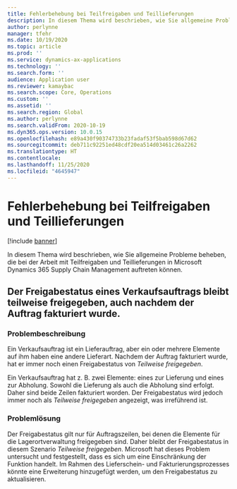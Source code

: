 ```yaml
---
title: Fehlerbehebung bei Teilfreigaben und Teillieferungen
description: In diesem Thema wird beschrieben, wie Sie allgemeine Probleme beheben, die bei der Arbeit mit Teilfreigaben und Teillieferungen in Microsoft Dynamics 365 Supply Chain Management auftreten können.
author: perlynne
manager: tfehr
ms.date: 10/19/2020
ms.topic: article
ms.prod: ''
ms.service: dynamics-ax-applications
ms.technology: ''
ms.search.form: ''
audience: Application user
ms.reviewer: kamaybac
ms.search.scope: Core, Operations
ms.custom: ''
ms.assetid: ''
ms.search.region: Global
ms.author: perlynne
ms.search.validFrom: 2020-10-19
ms.dyn365.ops.version: 10.0.15
ms.openlocfilehash: e89a430f90374733b23fadaf53f5bab598d67d62
ms.sourcegitcommit: deb711c92251ed48cdf20ea514d03461c26a2262
ms.translationtype: HT
ms.contentlocale: 
ms.lasthandoff: 11/25/2020
ms.locfileid: "4645947"
---
```

# <a name="troubleshoot-partial-releases-and-partial-shipments"></a>Fehlerbehebung bei Teilfreigaben und Teillieferungen

[!include [banner](../includes/banner.md)]

In diesem Thema wird beschrieben, wie Sie allgemeine Probleme beheben, die bei der Arbeit mit Teilfreigaben und Teillieferungen in Microsoft Dynamics 365 Supply Chain Management auftreten können.

## <a name="the-release-status-of-a-sales-order-remains-partially-released-even-after-the-sales-order-is-invoiced"></a>Der Freigabestatus eines Verkaufsauftrags bleibt teilweise freigegeben, auch nachdem der Auftrag fakturiert wurde.

### <a name="issue-description"></a>Problembeschreibung

Ein Verkaufsauftrag ist ein Lieferauftrag, aber ein oder mehrere Elemente auf ihm haben eine andere Lieferart. Nachdem der Auftrag fakturiert wurde, hat er immer noch einen Freigabestatus von *Teilweise freigegeben*.

Ein Verkaufsauftrag hat z. B. zwei Elemente: eines zur Lieferung und eines zur Abholung. Sowohl die Lieferung als auch die Abholung sind erfolgt. Daher sind beide Zeilen fakturiert worden. Der Freigabestatus wird jedoch immer noch als *Teilweise freigegeben* angezeigt, was irreführend ist.

### <a name="issue-resolution"></a>Problemlösung

Der Freigabestatus gilt nur für Auftragszeilen, bei denen die Elemente für die Lagerortverwaltung freigegeben sind. Daher bleibt der Freigabestatus in diesem Szenario *Teilweise freigegeben*. Microsoft hat dieses Problem untersucht und festgestellt, dass es sich um eine Einschränkung der Funktion handelt. Im Rahmen des Lieferschein- und Fakturierungsprozesses könnte eine Erweiterung hinzugefügt werden, um den Freigabestatus zu aktualisieren.
